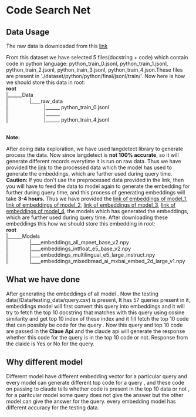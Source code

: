 <h1> Code Search Net</h1>
<h2>Data Usage</h2>
<p>The raw data is downloaded from this <a href="https://www.kaggle.com/datasets/omduggineni/codesearchnet/data">link</a></p>
<p>From this dataset we have selected 5 files(docstring + code) which contain code in python language: python_train_0.jsonl, python_train_1.jsonl, python_train_2.jsonl, python_train_3.jsonl, python_train_4.json.These files are present in './dataset/python/python/final/jsonl/train/'.
Now here is how we should store this data in root:<br>
<b>root</b><br>
|______Data<br>
|&nbsp;&nbsp;&nbsp;&nbsp;&nbsp;&nbsp;&nbsp;&nbsp;&nbsp;&nbsp;&nbsp;&nbsp;&nbsp;&nbsp;     |____raw_data<br>
|&nbsp;&nbsp;&nbsp;&nbsp;&nbsp;&nbsp;&nbsp;&nbsp;&nbsp;&nbsp;&nbsp;&nbsp;&nbsp;&nbsp;&nbsp;&nbsp;&nbsp;&nbsp;&nbsp;&nbsp;&nbsp;&nbsp;&nbsp;&nbsp;                |______ python_train_0.jsonl<br>
|&nbsp;&nbsp;&nbsp;&nbsp;&nbsp;&nbsp;&nbsp;&nbsp;&nbsp;&nbsp;&nbsp;&nbsp;&nbsp;&nbsp;&nbsp;&nbsp;&nbsp;&nbsp;&nbsp;&nbsp;&nbsp;&nbsp;&nbsp;&nbsp;                |______<br>
|&nbsp;&nbsp;&nbsp;&nbsp;&nbsp;&nbsp;&nbsp;&nbsp;&nbsp;&nbsp;&nbsp;&nbsp;&nbsp;&nbsp;&nbsp;&nbsp;&nbsp;&nbsp;&nbsp;&nbsp;&nbsp;&nbsp;&nbsp;&nbsp;               |______ python_train_4.jsonl<br>
</p>
<br>
<b>Note:</b><p> After doing data exploration, we have used langdetect library to generate process the data. Now since langdetect is <b>not 100% accurate</b>, so it will generate different records
everytime it is run on raw data.
Thus we have provided the <a href="https://drive.google.com/file/d/1bLikw_SwcHxvVD9AmcK_E73rQajFqKRk/view?usp=sharing">link</a> to the processed data which the model has used to generate the embeddings, which are further used during query time.<br>
<b>Caution: </b> If you don't use the preprocessed data provided in the link, then you will have to feed the data to model again  to generate the embedding for further during query time, and this process of generating embeddings will take <b>3-4 hours.</b>
Thus we have provided the <a href="https://drive.google.com/file/d/1drjOcMPYLHwW_9sTjmou1lNZah-X2E-L/view?usp=sharing">link of embeddings of model_1</a>,
  <a href="https://drive.google.com/file/d/1NFyxfvNocy_1PCCxc_M4weHL58zUSgfg/view?usp=sharing">link of embeddings of model_2</a>,
  <a href="https://drive.google.com/file/d/1cbDh820oqAD_wVQ3WsSV3N4awnG_njav/view?usp=sharing">link of embeddings of model_3</a>,
  <a href="https://drive.google.com/file/d/1kR70NPqQD0w0fTp9bprrOL8zjYTYuCV7/view?usp=sharing">link of embeddings of model_4</a>,
 the models which has generated the embeddings, which are further used during query time.
After downloading these embeddings  this how we should store this embedding in root:<br>
<b>root</b><br>
|______Models<br>
|&nbsp;&nbsp;&nbsp;&nbsp;&nbsp;&nbsp;&nbsp;&nbsp;&nbsp;&nbsp;&nbsp;&nbsp;&nbsp;&nbsp;     |____embeddings_all_mpnet_base_v2.npy<br>
|&nbsp;&nbsp;&nbsp;&nbsp;&nbsp;&nbsp;&nbsp;&nbsp;&nbsp;&nbsp;&nbsp;&nbsp;&nbsp;&nbsp;     |____embeddings_intfloat_e5_base_v2.npy<br>
|&nbsp;&nbsp;&nbsp;&nbsp;&nbsp;&nbsp;&nbsp;&nbsp;&nbsp;&nbsp;&nbsp;&nbsp;&nbsp;&nbsp;     |____embeddings_multilingual_e5_large_instruct.npy<br>
|&nbsp;&nbsp;&nbsp;&nbsp;&nbsp;&nbsp;&nbsp;&nbsp;&nbsp;&nbsp;&nbsp;&nbsp;&nbsp;&nbsp;     |____embeddings_mixedbread_ai_mxbai_embed_2d_large_v1.npy<br>
</p>

<h2> What we have done</h2>
<p>After generating the embeddings of all model . Now the testing data(/Data/testing_data/query.csv) is present, It has 57 queries present in it,  embeddings model will first convert this query into embeddings and it will try to fetch the top 10 docstring that matches with this query using cosine similarity and get top 10 index of these index and it fill fetch the top 10 code that can possibly be code for the query . Now this query and top 10 code are passed in the <b>Claue Api</b> and the claude api will generate the response whether this code for the query is in the top 10 code or not. Response from the claide is Yes or No for the query. </p>
<h2>Why different model</h2>
<p>Different model have different embedding vector for a particular query and every model can generate different top code for a query , and these code on passing to claude tells whether code is present in the top 10 data or not , for a paritcular model some query does not give the answer but the other model can give the answer for the query.
every embedding model has different accuracy for the testing data.
</p>


